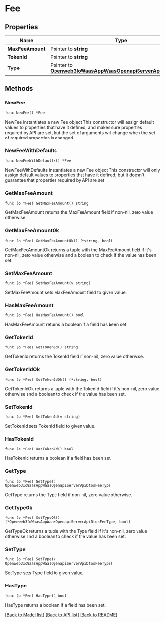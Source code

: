 # Fee

## Properties

Name | Type | Description | Notes
------------ | ------------- | ------------- | -------------
**MaxFeeAmount** | Pointer to **string** |  | [optional] 
**TokenId** | Pointer to **string** |  | [optional] 
**Type** | Pointer to [**Openweb3IoWaasAppWaasOpenapiServerApiDtosFeeType**](Openweb3IoWaasAppWaasOpenapiServerApiDtosFeeType.md) |  | [optional] 

## Methods

### NewFee

`func NewFee() *Fee`

NewFee instantiates a new Fee object
This constructor will assign default values to properties that have it defined,
and makes sure properties required by API are set, but the set of arguments
will change when the set of required properties is changed

### NewFeeWithDefaults

`func NewFeeWithDefaults() *Fee`

NewFeeWithDefaults instantiates a new Fee object
This constructor will only assign default values to properties that have it defined,
but it doesn't guarantee that properties required by API are set

### GetMaxFeeAmount

`func (o *Fee) GetMaxFeeAmount() string`

GetMaxFeeAmount returns the MaxFeeAmount field if non-nil, zero value otherwise.

### GetMaxFeeAmountOk

`func (o *Fee) GetMaxFeeAmountOk() (*string, bool)`

GetMaxFeeAmountOk returns a tuple with the MaxFeeAmount field if it's non-nil, zero value otherwise
and a boolean to check if the value has been set.

### SetMaxFeeAmount

`func (o *Fee) SetMaxFeeAmount(v string)`

SetMaxFeeAmount sets MaxFeeAmount field to given value.

### HasMaxFeeAmount

`func (o *Fee) HasMaxFeeAmount() bool`

HasMaxFeeAmount returns a boolean if a field has been set.

### GetTokenId

`func (o *Fee) GetTokenId() string`

GetTokenId returns the TokenId field if non-nil, zero value otherwise.

### GetTokenIdOk

`func (o *Fee) GetTokenIdOk() (*string, bool)`

GetTokenIdOk returns a tuple with the TokenId field if it's non-nil, zero value otherwise
and a boolean to check if the value has been set.

### SetTokenId

`func (o *Fee) SetTokenId(v string)`

SetTokenId sets TokenId field to given value.

### HasTokenId

`func (o *Fee) HasTokenId() bool`

HasTokenId returns a boolean if a field has been set.

### GetType

`func (o *Fee) GetType() Openweb3IoWaasAppWaasOpenapiServerApiDtosFeeType`

GetType returns the Type field if non-nil, zero value otherwise.

### GetTypeOk

`func (o *Fee) GetTypeOk() (*Openweb3IoWaasAppWaasOpenapiServerApiDtosFeeType, bool)`

GetTypeOk returns a tuple with the Type field if it's non-nil, zero value otherwise
and a boolean to check if the value has been set.

### SetType

`func (o *Fee) SetType(v Openweb3IoWaasAppWaasOpenapiServerApiDtosFeeType)`

SetType sets Type field to given value.

### HasType

`func (o *Fee) HasType() bool`

HasType returns a boolean if a field has been set.


[[Back to Model list]](../README.md#documentation-for-models) [[Back to API list]](../README.md#documentation-for-api-endpoints) [[Back to README]](../README.md)



